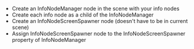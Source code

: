 - Create an InfoNodeManager node in the scene with your info nodes
- Create each info node as a child of the InfoNodeManager
- Create an InfoNodeScreenSpawner node (doesn't have to be in current scene)
- Assign InfoNodeScreenSpawner node to the InfoNodeScreenSpawner property of InfoNodeManager